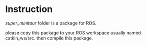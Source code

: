 # Instruction
_super\_minitaur_ folder is a package for ROS.

please copy this package to your ROS workspace usually named catkin_ws/src.
then compile this package.
